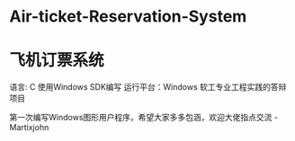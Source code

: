 # Air-ticket-Reservation-System
# 飞机订票系统
语言: C
使用Windows SDK编写
运行平台：Windows
软工专业工程实践的答辩项目

第一次编写Windows图形用户程序，希望大家多多包涵，欢迎大佬指点交流
-Martixjohn
